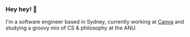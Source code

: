 ### Hey hey! 👋

I'm a software engineer based in Sydney, currently working at [Canva](https://www.canva.com/) and studying a groovy mix of CS & philosophy at the ANU.

<!--
**Current Interests**

**Current Interests**

- 🤓 WebGL as the view target for next-gen internet applications
- 🎨 Innovative human-computer interfaces
- 📺 Early visions of computing
- 
**harrisonturton/harrisonturton** is a ✨ _special_ ✨ repository because its `README.md` (this file) appears on your GitHub profile.

Here are some ideas to get you started:

- 🔭 I’m currently working on ...
- 🌱 I’m currently learning ...
- 👯 I’m looking to collaborate on ...
- 🤔 I’m looking for help with ...
- 💬 Ask me about ...
- 📫 How to reach me: ...
- 😄 Pronouns: ...
- ⚡ Fun fact: ...
-->
